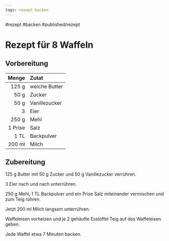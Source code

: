 ```yaml
---
tags: rezept backen 
---
```


#rezept #backen #published/rezept  

# Rezept für 8 Waffeln

## Vorbereitung

|   Menge | Zutat         |
| -------:|:------------- |
|   125 g | weiche Butter |
|    50 g | Zucker        |
|    50 g | Vanillezucker |
|       3 | Eier          |
|   250 g | Mehl          |
| 1 Prise | Salz          |
|    1 TL | Backpulver    |
|  200 ml | Milch         |

## Zubereitung

125 g Butter mit 50 g Zucker und 50 g Vanillezucker verrühren. 

3 Eier nach und nach unterrühren. 

250 g Mehl, 1 TL Backpulver und ein Prise Salz miteinander vermischen und zum Teig rühren. 

Jetzt 200 ml Milch langsam unterrühren. 

Waffeleisen vorheizen und je 2 gehäufte Esslöffel Teig auf das Waffeleisen geben. 

Jede Waffel etwa 7 Minuten backen. 